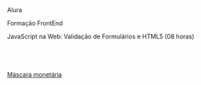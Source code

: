 Alura

Formação FrontEnd<br />

JavaScript na Web: Validação de Formulários e HTML5 (08 horas)

## <br />

[Máscara monetária](https://github.com/codermarcos/simple-mask-money)